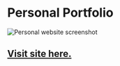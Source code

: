 # Personal Portfolio

![Personal website screenshot](https://imgur.com/iGfCTNn.png)

## [Visit site here.](https://edgardelvalle.com/)

